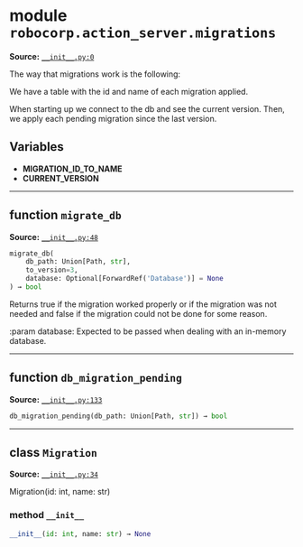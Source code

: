<!-- markdownlint-disable -->

# module `robocorp.action_server.migrations`

**Source:** [`__init__.py:0`](https://github.com/robocorp/robo/tree/master/action_server/src/robocorp/action_server/migrations/__init__.py#L0)

The way that migrations work is the following:

We have a table with the id and name of each migration applied.

When starting up we connect to the db and see the current version. Then, we apply each pending migration since the last version.

## Variables

- **MIGRATION_ID_TO_NAME**
- **CURRENT_VERSION**

______________________________________________________________________

## function `migrate_db`

**Source:** [`__init__.py:48`](https://github.com/robocorp/robo/tree/master/action_server/src/robocorp/action_server/migrations/__init__.py#L48)

```python
migrate_db(
    db_path: Union[Path, str],
    to_version=3,
    database: Optional[ForwardRef('Database')] = None
) → bool
```

Returns true if the migration worked properly or if the migration was not needed and false if the migration could not be done for some reason.

:param database: Expected to be passed when dealing with an in-memory database.

______________________________________________________________________

## function `db_migration_pending`

**Source:** [`__init__.py:133`](https://github.com/robocorp/robo/tree/master/action_server/src/robocorp/action_server/migrations/__init__.py#L133)

```python
db_migration_pending(db_path: Union[Path, str]) → bool
```

______________________________________________________________________

## class `Migration`

**Source:** [`__init__.py:34`](https://github.com/robocorp/robo/tree/master/action_server/src/robocorp/action_server/migrations/__init__.py#L34)

Migration(id: int, name: str)

### method `__init__`

```python
__init__(id: int, name: str) → None
```
